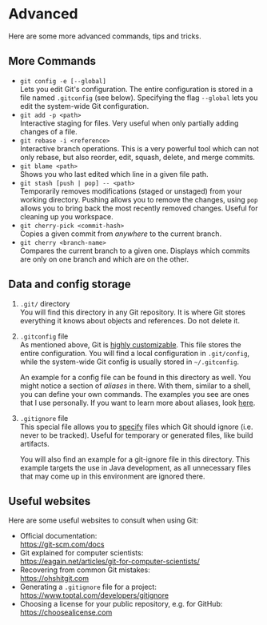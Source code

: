 # Advanced

Here are some more advanced commands, tips and tricks.

## More Commands

- `git config -e [--global]` \
    Lets you edit Git's configuration. The entire configuration is stored
    in a file named `.gitconfig` (see below). Specifying the flag `--global`
    lets you edit the system-wide Git configuration.
- `git add -p <path>` \
    Interactive staging for files. Very useful when only partially adding
    changes of a file.
- `git rebase -i <reference>` \
    Interactive branch operations. This is a very powerful tool which can not
    only rebase, but also reorder, edit, squash, delete, and merge commits.
- `git blame <path>` \
    Shows you who last edited which line in a given file path.
- `git stash [push | pop] -- <path>` \
    Temporarily removes modifications (staged or unstaged) from your working
    directory. Pushing allows you to remove the changes, using `pop` allows
    you to bring back the most recently removed changes. Useful for cleaning
    up you workspace.
- `git cherry-pick <commit-hash>` \
    Copies a given commit from _anywhere_ to the current branch.
- `git cherry <branch-name>` \
    Compares the current branch to a given one. Displays which commits are only
    on one branch and which are on the other.


## Data and config storage

1. `.git/` directory \
    You will find this directory in any Git repository. It is where Git stores
    everything it knows about objects and references. Do not delete it.

2. `.gitconfig` file \
    As mentioned above, Git is [highly customizable](https://git-scm.com/docs/git-config).
    This file stores the entire configuration. You will find a local
    configuration in `.git/config`, while the system-wide Git config is usually
    stored in `~/.gitconfig`.

    An example for a config file can be found in this directory as well. You
    might notice a section of _aliases_ in there. With them, similar to a shell,
    you can define your own commands. The examples you see are ones that I use
    personally. If you want to learn more about aliases, look [here](https://git-scm.com/docs/git-config#Documentation/git-config.txt-alias).

3. `.gitignore` file \
    This special file allows you to [specify](https://git-scm.com/docs/gitignore)
    files which Git should ignore (i.e. never to be tracked). Useful for
    temporary or generated files, like build artifacts.

    You will also find an example for a git-ignore file in this directory.
    This example targets the use in Java development, as all unnecessary files
    that may come up in this environment are ignored there.

## Useful websites

Here are some useful websites to consult when using Git:

- Official documentation: \
    https://git-scm.com/docs
- Git explained for computer scientists: \
    https://eagain.net/articles/git-for-computer-scientists/
- Recovering from common Git mistakes: \
    https://ohshitgit.com
- Generating a `.gitignore` file for a project: \
    https://www.toptal.com/developers/gitignore
- Choosing a license for your public repository, e.g. for GitHub: \
    https://choosealicense.com

